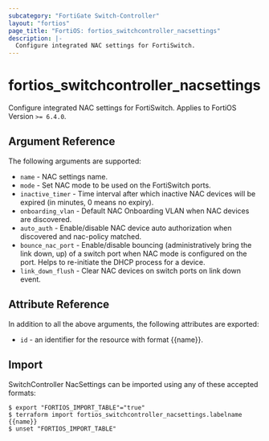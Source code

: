```yaml
---
subcategory: "FortiGate Switch-Controller"
layout: "fortios"
page_title: "FortiOS: fortios_switchcontroller_nacsettings"
description: |-
  Configure integrated NAC settings for FortiSwitch.
---
```


# fortios_switchcontroller_nacsettings
Configure integrated NAC settings for FortiSwitch. Applies to FortiOS Version `>= 6.4.0`.

## Argument Reference

The following arguments are supported:

* `name` - NAC settings name.
* `mode` - Set NAC mode to be used on the FortiSwitch ports.
* `inactive_timer` - Time interval after which inactive NAC devices will be expired (in minutes, 0 means no expiry).
* `onboarding_vlan` - Default NAC Onboarding VLAN when NAC devices are discovered.
* `auto_auth` - Enable/disable NAC device auto authorization when discovered and nac-policy matched.
* `bounce_nac_port` - Enable/disable bouncing (administratively bring the link down, up) of a switch port when NAC mode is configured on the port. Helps to re-initiate the DHCP process for a device.
* `link_down_flush` - Clear NAC devices on switch ports on link down event.


## Attribute Reference

In addition to all the above arguments, the following attributes are exported:
* `id` - an identifier for the resource with format {{name}}.

## Import

SwitchController NacSettings can be imported using any of these accepted formats:
```
$ export "FORTIOS_IMPORT_TABLE"="true"
$ terraform import fortios_switchcontroller_nacsettings.labelname {{name}}
$ unset "FORTIOS_IMPORT_TABLE"
```
